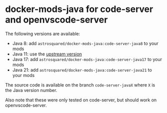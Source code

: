 # docker-mods-java for code-server and openvscode-server

The following versions are available:
* Java 8: add `astrosquared/docker-mods-java:code-server-java8` to your mods
* Java 11: use the [upstream version](https://github.com/linuxserver/docker-mods/tree/code-server-java11)
* Java 17: add `astrosquared/docker-mods-java:code-server-java17` to your mods
* Java 21: add `astrosquared/docker-mods-java:code-server-java21` to your mods

The source code is available on the branch `code-server-javaX` where `X` is the Java version number.

Also note that these were only tested on code-server, but should work on openvscode-server.
